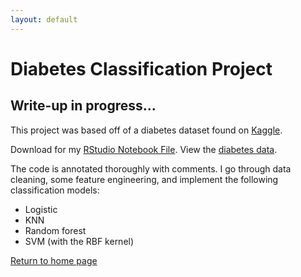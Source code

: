 ```yaml
---
layout: default
---
```


# Diabetes Classification Project

## Write-up in progress...

This project was based off of a diabetes dataset found on [Kaggle](https://www.kaggle.com/datasets/mathchi/diabetes-data-set?datasetId=818300&sortBy=voteCount).

Download for my [RStudio Notebook File](/diabetes/Diabetes.Rmd).
View the [diabetes data](/diabetes/diabetes.csv).

The code is annotated thoroughly with comments. I go through data cleaning, some feature engineering, and implement the following classification models:
*   Logistic
*   KNN
*   Random forest
*   SVM (with the RBF kernel)

[Return to home page](./)

